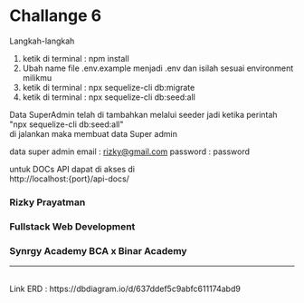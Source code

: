 # Challange 6

Langkah-langkah
1. ketik di terminal : npm install
2. Ubah name file .env.example menjadi .env dan isilah sesuai environment milikmu
3. ketik di terminal : npx sequelize-cli db:migrate
4. ketik di terminal : npx sequelize-cli db:seed:all

Data SuperAdmin telah di tambahkan melalui seeder jadi ketika perintah <br> "npx sequelize-cli db:seed:all" <br> di jalankan maka membuat data Super admin

data super admin 
email : rizky@gmail.com
password : password

untuk DOCs API dapat di akses di <br>
http://localhost:{port}/api-docs/


### Rizky Prayatman
### Fullstack Web Development
### Synrgy Academy BCA x Binar Academy
<hr>

<br>
Link ERD : https://dbdiagram.io/d/637ddef5c9abfc611174abd9
